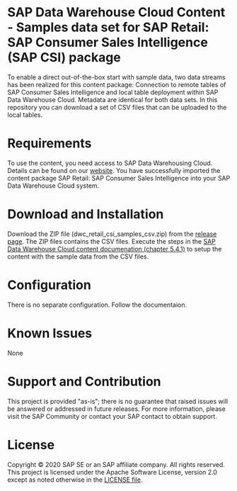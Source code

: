 # SAP Data Warehouse Cloud Content - Samples data set for SAP Retail: SAP Consumer Sales Intelligence (SAP CSI) package
To enable a direct out-of-the-box start with sample data, two data streams has been realized for this content package: Connection to remote tables of SAP Consumer Sales Intelligence and local table deployment within SAP Data Warehouse Cloud. Metadata are identical for both data sets. In this repository you can download a set of CSV files that can be uploaded to the local tables.

# Requirements
To use the content, you need access to SAP Data Warehousing Cloud. Details can be found on our [website](https://www.sapdatawarehouse.cloud).
You have successfully imported the content package SAP Retail: SAP Consumer Sales Intelligence into your SAP Data Warehouse Cloud system.

# Download and Installation
Download the ZIP file (dwc_retail_csi_samples_csv.zip) from the [release page](https://github.com/SAP-samples/data-warehouse-cloud-content-beta/releases). The ZIP files contains the CSV files.
Execute the steps in the [SAP Data Warehouse Cloud content documenation (chapter 5.4.1)](https://help.sap.com/doc/4b618244ad5f4fbb8423d08996f8b891/cloud/en-US/SAP_Data_Warehouse_Cloud_Content.pdf) to setup the content with the sample data from the CSV files.

# Configuration
There is no separate configuration. Follow the documentaion.

# Known Issues
None

# Support and Contribution
This project is provided "as-is"; there is no guarantee that raised issues will be answered or addressed in future releases.
For more information, please visit the SAP Community or contact your SAP contact to obtain support.

# License
Copyright © 2020 SAP SE or an SAP affiliate company. All rights reserved. This project is licensed under the Apache Software License, version 2.0 except as noted otherwise in the [LICENSE file](/LICENSE).
